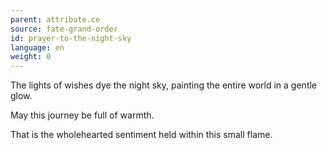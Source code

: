 ```yaml
---
parent: attribute.ce
source: fate-grand-order
id: prayer-to-the-night-sky
language: en
weight: 0
---
```


The lights of wishes dye the night sky, painting the entire world in a gentle glow.

May this journey be full of warmth.

That is the wholehearted sentiment held within this small flame.
